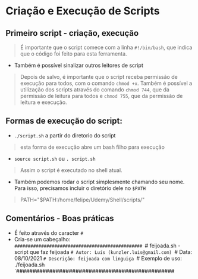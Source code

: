 # Criação e Execução de Scripts

## Primeiro script - criação, execução
> É importante que o script comece com a linha `#!/bin/bash`, que indica que o código foi feito para esta ferramenta.

- Também é possível sinalizar outros leitores de script

> Depois de salvo, é importante que o script receba permissão de execução para todos, com o comando `chmod +x`. Também é possível a utilização dos scripts através do comando `chmod 744`, que da permissão de leitura para todos e `chmod 755`, que da permissão de leitura e execução.

## Formas de execução do script:
- `./script.sh` a partir do diretorio do script
> esta forma de execução abre um bash filho para execução
- `source script.sh` ou `. script.sh`
> Assim o script é executado no shell atual.
- Também podemos rodar o script simplesmente chamando seu nome. Para isso, precisamos incluir o diretório dele no `$PATH`
> PATH="$PATH:/home/felipe/Udemy/Shell/scripts/"

## Comentários - Boas práticas
- É feito através do caracter `#`
- Cria-se um cabeçalho:
`################################################
`# feijoada.sh - script que faz feijoada
`# Autor: Luis (kunzler.luis@gmail.com)
`# Data: 08/10/2021
`# Descrição: feijoada com linguiça
`# Exemplo de uso: ./feijoada.sh
`################################################
